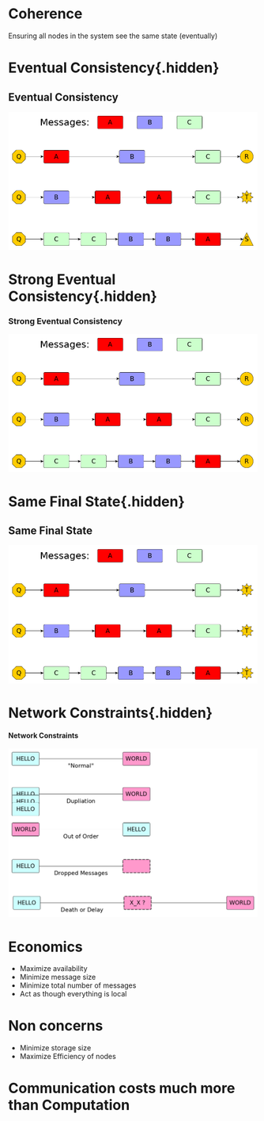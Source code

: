 # Coherence
Ensuring all nodes in the system see the same state (eventually)

# Eventual Consistency{.hidden}
## Eventual Consistency
![Eventual Consistency Diagram Example](./images/eventual-consistency.png)

# Strong Eventual Consistency{.hidden}
### Strong Eventual Consistency
![Strong Eventual Consistency Diagram Example](./images/strong-eventual-consistency.png)

# Same Final State{.hidden}
## Same Final State
![Strong Eventual Consistency Same Final State](./images/strong-eventual-consistency-final.png)

# Network Constraints{.hidden}
#### Network Constraints
![Network Constraints](./images/network-constraints.png)

# Economics
* Maximize availability
* Minimize message size
* Minimize total number of messages
* Act as though everything is local

# Non concerns
* Minimize storage size
* Maximize Efficiency of nodes

# Communication costs much more than Computation
